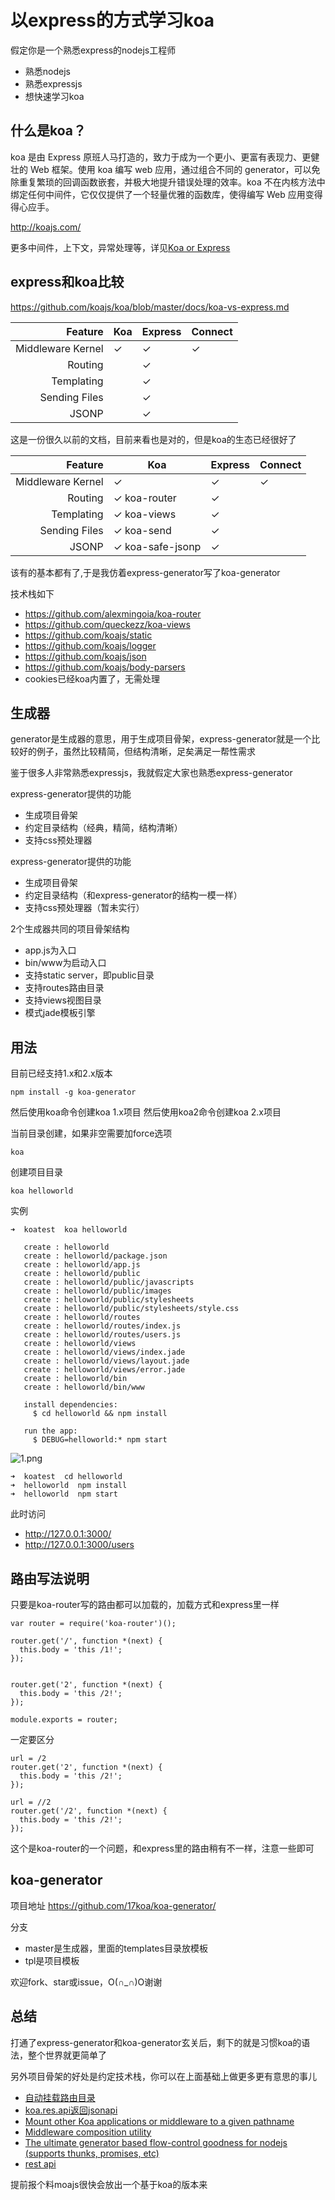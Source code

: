 # 以express的方式学习koa

假定你是一个熟悉express的nodejs工程师

- 熟悉nodejs
- 熟悉expressjs
- 想快速学习koa

## 什么是koa？

koa 是由 Express 原班人马打造的，致力于成为一个更小、更富有表现力、更健壮的 Web 框架。使用 koa 编写 web 应用，通过组合不同的 generator，可以免除重复繁琐的回调函数嵌套，并极大地提升错误处理的效率。koa 不在内核方法中绑定任何中间件，它仅仅提供了一个轻量优雅的函数库，使得编写 Web 应用变得得心应手。

http://koajs.com/

更多中间件，上下文，异常处理等，详见[Koa or Express](https://cnodejs.org/topic/55815f28395a0c1812f18257)


## express和koa比较

https://github.com/koajs/koa/blob/master/docs/koa-vs-express.md



| Feature           | Koa | Express | Connect |
|------------------:|-----|---------|---------|
| Middleware Kernel | ✓   | ✓       | ✓       |
| Routing           |     | ✓       |         |
| Templating        |     | ✓       |         |
| Sending Files     |     | ✓       |         |
| JSONP             |     | ✓       |         |


这是一份很久以前的文档，目前来看也是对的，但是koa的生态已经很好了

| Feature           | Koa | Express | Connect |
|------------------:|-----|---------|---------|
| Middleware Kernel | ✓   | ✓       | ✓       |
| Routing           | ✓ koa-router    | ✓       |         |
| Templating        | ✓ koa-views   | ✓       |         |
| Sending Files     | ✓ koa-send   | ✓       |         |
| JSONP             | ✓ koa-safe-jsonp   | ✓       |         |


该有的基本都有了,于是我仿着express-generator写了koa-generator

技术栈如下

- https://github.com/alexmingoia/koa-router
- https://github.com/queckezz/koa-views
- https://github.com/koajs/static
- https://github.com/koajs/logger
- https://github.com/koajs/json
- https://github.com/koajs/body-parsers
- cookies已经koa内置了，无需处理


## 生成器

generator是生成器的意思，用于生成项目骨架，express-generator就是一个比较好的例子，虽然比较精简，但结构清晰，足矣满足一帮性需求

鉴于很多人非常熟悉expressjs，我就假定大家也熟悉express-generator

express-generator提供的功能

- 生成项目骨架
- 约定目录结构（经典，精简，结构清晰）
- 支持css预处理器

express-generator提供的功能

- 生成项目骨架
- 约定目录结构（和express-generator的结构一模一样）
- 支持css预处理器（暂未实行）

2个生成器共同的项目骨架结构

- app.js为入口
- bin/www为启动入口
- 支持static server，即public目录
- 支持routes路由目录
- 支持views视图目录
- 模式jade模板引擎

## 用法

目前已经支持1.x和2.x版本

```
npm install -g koa-generator
```

然后使用koa命令创建koa 1.x项目
然后使用koa2命令创建koa 2.x项目

当前目录创建，如果非空需要加force选项

```
koa
```

创建项目目录

```
koa helloworld
```

实例

```
➜  koatest  koa helloworld

   create : helloworld
   create : helloworld/package.json
   create : helloworld/app.js
   create : helloworld/public
   create : helloworld/public/javascripts
   create : helloworld/public/images
   create : helloworld/public/stylesheets
   create : helloworld/public/stylesheets/style.css
   create : helloworld/routes
   create : helloworld/routes/index.js
   create : helloworld/routes/users.js
   create : helloworld/views
   create : helloworld/views/index.jade
   create : helloworld/views/layout.jade
   create : helloworld/views/error.jade
   create : helloworld/bin
   create : helloworld/bin/www

   install dependencies:
     $ cd helloworld && npm install

   run the app:
     $ DEBUG=helloworld:* npm start
```

![1.png](//dn-cnode.qbox.me/FpPj6PVNaBoLtczl0bXoytggnI1V)

```
➜  koatest  cd helloworld 
➜  helloworld  npm install
➜  helloworld  npm start
```

此时访问

- http://127.0.0.1:3000/
- http://127.0.0.1:3000/users

## 路由写法说明

只要是koa-router写的路由都可以加载的，加载方式和express里一样

```
var router = require('koa-router')();

router.get('/', function *(next) {
  this.body = 'this /1!';
});


router.get('2', function *(next) {
  this.body = 'this /2!';
});

module.exports = router;
```

一定要区分

```
url = /2
router.get('2', function *(next) {
  this.body = 'this /2!';
});
```

```
url = //2
router.get('/2', function *(next) {
  this.body = 'this /2!';
});
```

这个是koa-router的一个问题，和express里的路由稍有不一样，注意一些即可

## koa-generator

项目地址 https://github.com/17koa/koa-generator/

分支
  - master是生成器，里面的templates目录放模板
  - tpl是项目模板

欢迎fork、star或issue，O(∩_∩)O谢谢

## 总结

打通了express-generator和koa-generator玄关后，剩下的就是习惯koa的语法，整个世界就更简单了

另外项目骨架的好处是约定技术栈，你可以在上面基础上做更多更有意思的事儿

- [自动挂载路由目录](https://github.com/moajs/mount-koa-routes)
- [koa.res.api返回jsonapi](https://github.com/moajs/koa.res.api)
- [Mount other Koa applications or middleware to a given pathname](https://github.com/koajs/mount)
- [Middleware composition utility](https://github.com/koajs/compose)
- [The ultimate generator based flow-control goodness for nodejs (supports thunks, promises, etc)](https://github.com/tj/co)
- [rest api](https://github.com/zedgu/surface)


提前报个料moajs很快会放出一个基于koa的版本来

